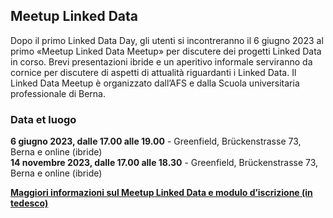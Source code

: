## Meetup Linked Data

Dopo il primo Linked Data Day, gli utenti si incontreranno il 6 giugno 2023 al primo «Meetup Linked Data Meetup» per discutere dei progetti Linked Data in corso. Brevi presentazioni ibride e un aperitivo informale serviranno da cornice per discutere di aspetti di attualità riguardanti i Linked Data. Il Linked Data Meetup è organizzato dall’AFS e dalla Scuola universitaria professionale di Berna.

### Data et luogo

**6 giugno 2023, dalle 17.00 alle 19.00** - Greenfield, Brückenstrasse 73, Berna e online (ibride)   
**14 novembre 2023, dalle 17.00 alle 18.30** - Greenfield, Brückenstrasse 73, Berna e online (ibride) 

**[Maggiori informazioni sul Meetup Linked Data e modulo d’iscrizione (in tedesco) ](https://www.bfh.ch/wirtschaft/de/aktuell/fachveranstaltungen/linked-data-meetup-1-23/)**
